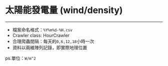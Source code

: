 # 太陽能發電量 (wind/density)
---
* 檔案命名格式：`%Y%m%d-%H.csv`
* Crawler class: HourCrawler
* 合理爬蟲間隔：每天的`0,6,12,18`小時一次
* 資料以兩維陣列記錄，即實際地理位置

ps.單位：`W/m^2`
